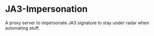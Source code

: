 # JA3-Impersonation
A proxy server to impersonate JA3 signature to stay under radar when automating stuff. 
